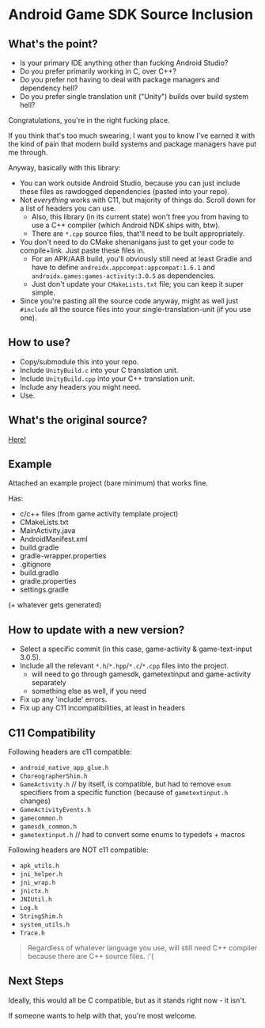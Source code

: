 # Android Game SDK Source Inclusion

## What's the point?

- Is your primary IDE anything other than fucking Android Studio?
- Do you prefer primarily working in C, over C++?
- Do you prefer not having to deal with package managers and dependency hell?
- Do you prefer single translation unit ("Unity") builds over build system hell?

Congratulations, you're in the right fucking place.

If you think that's too much swearing, I want you to know I've earned it with the kind of pain that modern build systems and package managers have put me through.

Anyway, basically with this library:

- You can work outside Android Studio, because you can just include these files as rawdogged dependencies (pasted into your repo).
- Not _everything_ works with C11, but majority of things do. Scroll down for a list of headers you can use.
  - Also, this library (in its current state) won't free you from having to use a C++ compiler (which Android NDK ships with, btw).
  - There are `*.cpp` source files, that'll need to be built appropriately.
- You don't need to do CMake shenanigans just to get your code to compile+link. Just paste these files in.
  - For an APK/AAB build, you'll obviously still need at least Gradle and have to define `androidx.appcompat:appcompat:1.6.1` and `androidx.games:games-activity:3.0.5` as dependencies.
  - Just don't update your `CMakeLists.txt` file; you can keep it super simple.
- Since you're pasting all the source code anyway, might as well just `#include` all the source files into your single-translation-unit (if you use one).

## How to use?

- Copy/submodule this into your repo.
- Include `UnityBuild.c` into your C translation unit.
- Include `UnityBuild.cpp` into your C++ translation unit.
- Include any headers you might need.
- Use.

## What's the original source?

[Here!](https://android.googlesource.com/platform/frameworks/opt/gamesdk/+/b2f7b2462b6969c79f6d6999e3e62816436b3585)

## Example

Attached an example project (bare minimum) that works fine.

Has:
- c/c++ files (from game activity template project)
- CMakeLists.txt
- MainActivity.java
- AndroidManifest.xml
- build.gradle
- gradle-wrapper.properties
- .gitignore
- build.gradle
- gradle.properties
- settings.gradle

(+ whatever gets generated)

## How to update with a new version?

- Select a specific commit (in this case, game-activity & game-text-input 3.0.5).
- Include all the relevant `*.h`/`*.hpp`/`*.c`/`*.cpp` files into the project.
  - will need to go through gamesdk, gametextinput and game-activity separately
  - something else as well, if you need
- Fix up any 'include' errors.
- Fix up any C11 incompatibilities, at least in headers

## C11 Compatibility

Following headers are c11 compatible:
- `android_native_app_glue.h`
- `ChoreographerShim.h`
- `GameActivity.h` // by itself, is compatible, but had to remove `enum` specifiers from a specific function (because of `gametextinput.h` changes)
- `GameActivityEvents.h`
- `gamecommon.h`
- `gamesdk_common.h`
- `gametextinput.h` // had to convert some enums to typedefs + macros

Following headers are NOT c11 compatible:
- `apk_utils.h`
- `jni_helper.h`
- `jni_wrap.h`
- `jnictx.h`
- `JNIUtil.h`
- `Log.h`
- `StringShim.h`
- `system_utils.h`
- `Trace.h`

> Regardless of whatever language you use, will still need C++ compiler because there are C++ source files. :'(

## Next Steps

Ideally, this would all be C compatible, but as it stands right now - it isn't.

If someone wants to help with that, you're most welcome.
